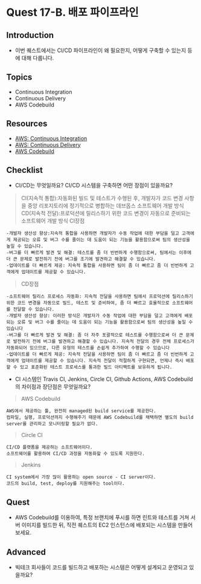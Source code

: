 # Quest 17-B. 배포 파이프라인

## Introduction
* 이번 퀘스트에서는 CI/CD 파이프라인이 왜 필요한지, 어떻게 구축할 수 있는지 등에 대해 다룹니다.

## Topics
* Continuous Integration
* Continuous Delivery
* AWS Codebuild

## Resources
* [AWS: Continuous Integration](https://aws.amazon.com/ko/devops/continuous-integration/)
* [AWS: Continuous Delivery](https://aws.amazon.com/ko/devops/continuous-delivery/)
* [AWS Codebuild](https://aws.amazon.com/ko/codebuild/getting-started/)

## Checklist
* CI/CD는 무엇일까요? CI/CD 시스템을 구축하면 어떤 장점이 있을까요?
>CI(지속적 통합):자동화된 빌드 및 테스트가 수행된 후, 개발자가 코드 변경 사항을 중앙 리포지토리에 정기적으로 병합하는 데브옵스 소프트웨어 개발 방식
>CD(지속적 전달):프로덕션에 릴리스하기 위한 코드 변경이 자동으로 준비되는 소프트웨어 개발 방식
>CI장점
```
-개발자 생산성 향상:지속적 통합을 사용하면 개발자가 수동 작업에 대한 부담을 덜고 고객에게 제공되는 오류 및 버그 수를 줄이는 데 도움이 되는 기능을 활용함으로써 팀의 생산성을 높일 수 있습니다.
-버그를 더 빠르게 발견 및 해결: 테스트를 좀 더 빈번하게 수행함으로써, 팀에서는 이후에 더 큰 문제로 발전하기 전에 버그를 조기에 발견하고 해결할 수 있습니다.
-업데이트를 더 빠르게 제공: 지속적 통합을 사용하면 팀이 좀 더 빠르고 좀 더 빈번하게 고객에게 업데이트를 제공할 수 있습니다.
```
>CD장점
```
-소프트웨어 릴리스 프로세스 자동화: 지속적 전달을 사용하면 팀에서 프로덕션에 릴리스하기 위한 코드 변경을 자동으로 빌드, 테스트 및 준비하여, 좀 더 빠르고 효율적으로 소프트웨어를 전달할 수 있습니다.
-개발자 생산성 향상: 이러한 방식은 개발자가 수동 작업에 대한 부담을 덜고 고객에게 배포되는 오류 및 버그 수를 줄이는 데 도움이 되는 기능을 활용함으로써 팀의 생산성을 높일 수 있습니다
-버그를 더 빠르게 발견 및 해결: 좀 더 자주 포괄적으로 테스트를 수행함으로써 더 큰 문제로 발전하기 전에 버그를 발견하고 해결할 수 있습니다. 지속적 전달의 경우 전체 프로세스가 자동화되어 있으므로, 다른 유형의 테스트를 손쉽게 추가하여 수행할 수 있습니다
-업데이트를 더 빠르게 제공: 지속적 전달을 사용하면 팀이 좀 더 빠르고 좀 더 빈번하게 고객에게 업데이트를 제공할 수 있습니다. 지속적 전달이 적절하게 구현되면, 언제나 즉시 배포할 수 있고 표준화된 테스트 프로세스를 통과한 빌드 아티팩트를 보유하게 됩니다.  
```
* CI 시스템인 Travis CI, Jenkins, Circle CI, Github Actions, AWS Codebuild 의 차이점과 장단점은 무엇일까요?
>AWS Codebuild
```
AWS에서 제공하는 툴, 완전히 managed된 build service를 제공한다.
컴파일, 실행, 프로덕션까지 수행해주기 때문에 AWS Codebuild를 채택하면 별도의 build server를 관리하고 모니터링할 필요가 없다.
```
>Circle CI
```
CI/CD 플랫폼을 제공하는 소프트웨어이다.
소프트웨어를 활용하여 CI/CD 과정을 자동화할 수 있도록 지원한다.
```
>Jenkins
```
CI system에서 가장 많이 활용하는 open source - CI server이다.
코드의 build, test, deploy를 지원해주는 tool이다.
```
## Quest
* AWS Codebuild를 이용하여, 특정 브랜치에 푸시를 하면 린트와 테스트를 거쳐 서버 이미지를 빌드한 뒤, 직전 퀘스트의 EC2 인스턴스에 배포되는 시스템을 만들어 보세요.

## Advanced
* 빅테크 회사들이 코드를 빌드하고 배포하는 시스템은 어떻게 설계되고 운영되고 있을까요?
